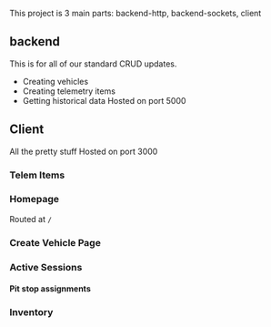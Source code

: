 This project is 3 main parts: backend-http, backend-sockets, client
## backend
This is for all of our standard CRUD updates.
* Creating vehicles
* Creating telemetry items
* Getting historical data
Hosted on port 5000
## Client
All the pretty stuff
Hosted on port 3000
### Telem Items

### Homepage
Routed at `/`
### Create Vehicle Page
### Active Sessions
#### Pit stop assignments
### Inventory